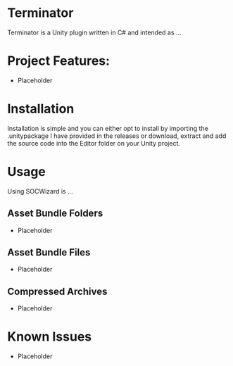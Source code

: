 # Terminator
Terminator is a Unity plugin written in C# and intended as ... 

# Project Features:
- Placeholder

# Installation
Installation is simple and you can either opt to install by importing the .unitypackage I have provided in the releases or download, extract and add the source code into the Editor folder on your Unity project.

# Usage
Using SOCWizard is ...

## Asset Bundle Folders
- Placeholder

## Asset Bundle Files
- Placeholder

## Compressed Archives
- Placeholder

# Known Issues
- Placeholder
